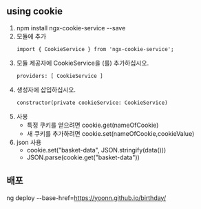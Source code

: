 ## using cookie
1. npm install ngx-cookie-service --save
1. 모듈에 추가
    ```shell script
    import { CookieService } from 'ngx-cookie-service';
    ```
1. 모듈 제공자에 CookieService을 (를) 추가하십시오.  
    ```angularjs
    providers: [ CookieService ]
    ```
1. 생성자에 삽입하십시오.
    ```angularjs
   constructor(private cookieService: CookieService)
    ```
1. 사용
    - 특정 쿠키를 얻으려면 cookie.get(nameOfCookie)
    - 새 쿠키를 추가하려면 cookie.set(nameOfCookie,cookieValue)
1. json 사용
    - cookie.set("basket-data", JSON.stringify(data()))
    - JSON.parse(cookie.get("basket-data"))


## 배포
ng deploy --base-href=https://yoonn.github.io/birthday/
